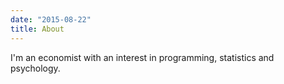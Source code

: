 ```yaml
---
date: "2015-08-22"
title: About
---
```


I'm an economist with an interest in programming, statistics and psychology.

